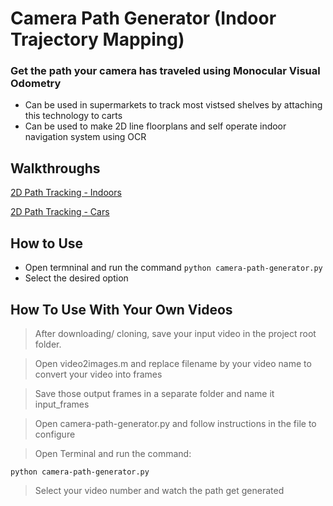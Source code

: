 # Camera Path Generator (Indoor Trajectory Mapping)

### Get the path your camera has traveled using Monocular Visual Odometry

- Can be used in supermarkets to track most vistsed shelves by attaching this technology to carts
- Can be used to make 2D line floorplans and self operate indoor navigation system using OCR

## Walkthroughs

[2D Path Tracking - Indoors](https://www.youtube.com/watch?v=hDP-BkamJuo&feature=youtu.be)

[2D Path Tracking - Cars](https://www.youtube.com/watch?v=LbZa1C9mGwQ&t=30s)


## How to Use

- Open termninal and run the command `python camera-path-generator.py`
- Select the desired option

## How To Use With Your Own Videos

 > After downloading/ cloning, save your input video in the project root folder.
 
 > Open video2images.m and replace filename by your video name to convert your video into frames 
 
 > Save those output frames in a separate folder and name it input_frames
 
 > Open camera-path-generator.py and follow instructions in the file to configure 
 
 > Open Terminal and run the command:
 
 `python camera-path-generator.py`
 
 > Select your video number and watch the path get generated 
